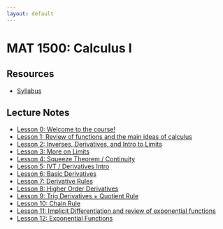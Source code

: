 ```yaml
---
layout: default
---
```


# MAT 1500: Calculus I

## Resources

* [Syllabus](syllabus.html)

## Lecture Notes

* [Lesson 0: Welcome to the course!](lesson0.html)
* [Lesson 1: Review of functions and the main ideas of calculus](lesson1.html)
* [Lesson 2: Inverses, Derivatives, and Intro to Limits](lesson2.html)
* [Lesson 3: More on Limits](lesson3.html)
* [Lesson 4: Squeeze Theorem / Continuity](lesson4.html)
* [Lesson 5: IVT / Derivatives Intro](lesson5.html)
* [Lesson 6: Basic Derivatives](lesson6.html)
* [Lesson 7: Derivative Rules](lesson7.html)
* [Lesson 8: Higher Order Derivatives](lesson8.html)
* [Lesson 9: Trig Derivatives + Quotient Rule](lesson9.html)
* [Lesson 10: Chain Rule](lesson10.html)
* [Lesson 11: Implicit Differentiation and review of exponential functions](lesson11.html)
* [Lesson 12: Exponential Functions](lesson12.html)
<!-- * [Lesson 13: Logarithmic Differentiation](lesson13.html) -->
<!-- * [Lesson 14: Related Rates](lesson14.html) -->
<!-- * [Lesson 15: Optimization and Linear Approximation](lesson15.html) -->
<!-- * [Lesson 16: Mean Value Theorem](lesson16.html) -->
<!-- * [Lesson 17: Applied Optimization](lesson17.html) -->
<!-- * [Lesson 18: Limits at Infinity](lesson18.html) -->
<!-- * [Lesson 19: Antiderivatives](lesson19.html) -->
<!-- * [Lesson 20: Areas / Definite Integrals](lesson20.html) -->
<!-- * [Lesson 21: Definite Integrals + FTC](lesson21.html) -->
<!-- * [Lesson 22: Applications of Integrals; Substitution](lesson22.html) -->
<!-- * [Lesson 23: Definite Integrals with Substitution](lesson23.html) -->
